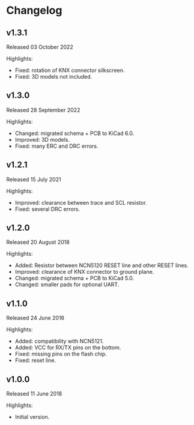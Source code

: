 # Changelog

## v1.3.1
Released 03 October 2022

Highlights:
* Fixed: rotation of KNX connector silkscreen.
* Fixed: 3D models not included.

## v1.3.0
Released 28 September 2022

Highlights:
* Changed: migrated schema + PCB to KiCad 6.0.
* Improved: 3D models.
* Fixed: many ERC and DRC errors.

## v1.2.1
Released 15 July 2021

Highlights:
* Improved: clearance between trace and SCL resistor.
* Fixed: several DRC errors.

## v1.2.0
Released 20 August 2018

Highlights:
* Added: Resistor between NCN5120 RESET line and other RESET lines.
* Improved: clearance of KNX connector to ground plane.
* Changed: migrated schema + PCB to KiCad 5.0.
* Changed: smaller pads for optional UART.

## v1.1.0
Released 24 June 2018

Highlights:
* Added: compatibility with NCN5121.
* Added: VCC for RX/TX pins on the bottom.
* Fixed: missing pins on the flash chip.
* Fixed: reset line.

## v1.0.0
Released 11 June 2018

Highlights:
* Initial version.
